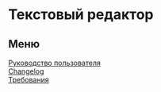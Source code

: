 # Текстовый редактор  

## Меню  

[Руководство пользователя](/guide.md)  
[Changelog](/сhangelog.md)  
[Требования](/reqs.md)  
